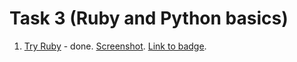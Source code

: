 # Task 3 (Ruby and Python basics)

1. [Try Ruby](http://tryruby.org/levels/1/challenges/0) - done. [Screenshot](screenshots/try_ruby.png). [Link to badge](https://www.codeschool.com/users/1554089/badges/24).